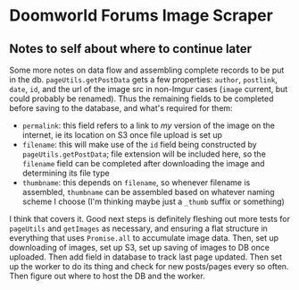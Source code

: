 # Doomworld Forums Image Scraper

## Notes to self about where to continue later

Some more notes on data flow and assembling complete records to be put in the db. `pageUtils.getPostData` gets a few properties: `author`, `postlink`, `date`, `id`, and the url of the image src in non-Imgur cases (`image` current, but could probably be renamed). Thus the remaining fields to be completed before saving to the database, and what's required for them:

- `permalink`: this field refers to a link to *my* version of the image on the internet, ie its location on S3 once file upload is set up
- `filename`: this will make use of the `id` field being constructed by `pageUtils.getPostData`; file extension will be included here, so the `filename` field can be completed after downloading the image and determining its file type
- `thumbname`: this depends on `filename`, so whenever filename is assembled, `thumbname` can be assembled based on whatever naming scheme I choose (I'm thinking maybe just a `_thumb` suffix or something)

I think that covers it. Good next steps is definitely fleshing out more tests for `pageUtils` and `getImages` as necessary, and ensuring a flat structure in everything that uses `Promise.all` to accumulate image data. Then, set up downloading of images, set up S3, set up saving of images to DB once uploaded. Then add field in database to track last page updated. Then set up the worker to do its thing and check for new posts/pages every so often. Then figure out where to host the DB and the worker.
